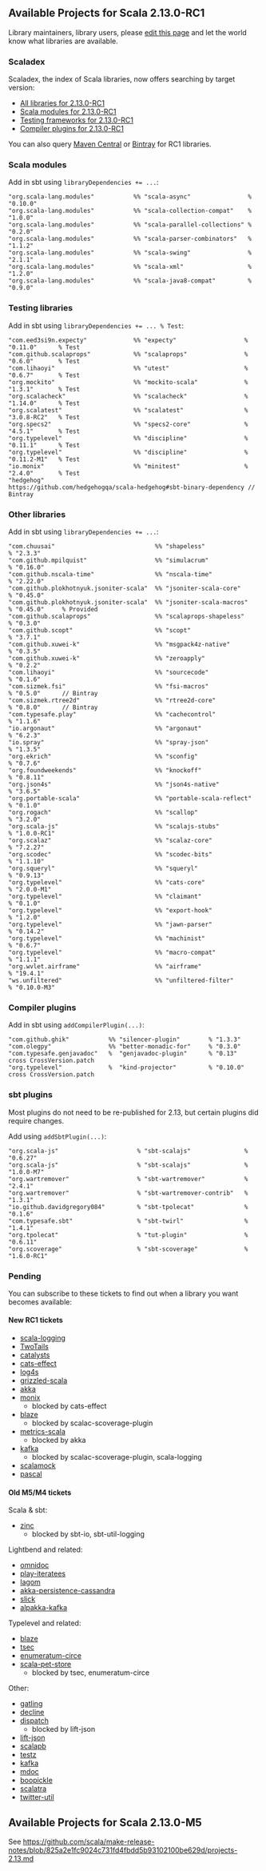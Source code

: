 ## Available Projects for Scala 2.13.0-RC1

Library maintainers, library users, please [edit this page](https://github.com/scala/make-release-notes/edit/2.13.x/projects-2.13.md) and let the world know what libraries are available.

### Scaladex

Scaladex, the index of Scala libraries, now offers searching by target version:

* [All libraries for 2.13.0-RC1](https://index.scala-lang.org/search?q=fullScalaVersion%3A2.13.0-RC1)
* [Scala modules for 2.13.0-RC1](https://index.scala-lang.org/search?q=fullScalaVersion%3A2.13.0-RC1+AND+organization%3Ascala)
* [Testing frameworks for 2.13.0-RC1](https://index.scala-lang.org/search?q=fullScalaVersion%3A2.13.0-RC1+AND+topics%3Atesting)
* [Compiler plugins for 2.13.0-RC1](https://index.scala-lang.org/search?q=fullScalaVersion%3A2.13.0-RC1+AND+topics%3Acompiler-plugin)

You can also query [Maven Central](https://mvnrepository.com/artifact/org.scala-lang/scala-library/2.13.0-RC1/usages) or [Bintray](https://bintray.com/search?query=_2.13.0-RC1) for RC1 libraries.

### Scala modules

Add in sbt using `libraryDependencies += ...`:

    "org.scala-lang.modules"           %% "scala-async"                % "0.10.0"
    "org.scala-lang.modules"           %% "scala-collection-compat"    % "1.0.0"
    "org.scala-lang.modules"           %% "scala-parallel-collections" % "0.2.0"
    "org.scala-lang.modules"           %% "scala-parser-combinators"   % "1.1.2"
    "org.scala-lang.modules"           %% "scala-swing"                % "2.1.1"
    "org.scala-lang.modules"           %% "scala-xml"                  % "1.2.0"
    "org.scala-lang.modules"           %% "scala-java8-compat"         % "0.9.0"

### Testing libraries

Add in sbt using `libraryDependencies += ... % Test`:

    "com.eed3si9n.expecty"             %% "expecty"                   % "0.11.0"      % Test
    "com.github.scalaprops"            %% "scalaprops"                % "0.6.0"       % Test
    "com.lihaoyi"                      %% "utest"                     % "0.6.7"       % Test
    "org.mockito"                      %% "mockito-scala"             % "1.3.1"       % Test
    "org.scalacheck"                   %% "scalacheck"                % "1.14.0"      % Test
    "org.scalatest"                    %% "scalatest"                 % "3.0.8-RC2"   % Test
    "org.specs2"                       %% "specs2-core"               % "4.5.1"       % Test
    "org.typelevel"                    %% "discipline"                % "0.11.1"      % Test
    "org.typelevel"                    %% "discipline"                % "0.11.2-M1"   % Test
    "io.monix"                         %% "minitest"                  % "2.4.0"       % Test
    "hedgehog"                         https://github.com/hedgehogqa/scala-hedgehog#sbt-binary-dependency // Bintray

### Other libraries

Add in sbt using `libraryDependencies += ...`:

    "com.chuusai"                            %% "shapeless"               % "2.3.3"
    "com.github.mpilquist"                   %% "simulacrum"              % "0.16.0"
    "com.github.nscala-time"                 %% "nscala-time"             % "2.22.0"
    "com.github.plokhotnyuk.jsoniter-scala"  %% "jsoniter-scala-core"     % "0.45.0"
    "com.github.plokhotnyuk.jsoniter-scala"  %% "jsoniter-scala-macros"   % "0.45.0"     % Provided
    "com.github.scalaprops"                  %% "scalaprops-shapeless"    % "0.3.0"
    "com.github.scopt"                       %% "scopt"                   % "3.7.1"
    "com.github.xuwei-k"                     %% "msgpack4z-native"        % "0.3.5"
    "com.github.xuwei-k"                     %% "zeroapply"               % "0.2.2"
    "com.lihaoyi"                            %% "sourcecode"              % "0.1.6"
    "com.sizmek.fsi"                         %% "fsi-macros"              % "0.5.0"      // Bintray
    "com.sizmek.rtree2d"                     %% "rtree2d-core"            % "0.8.0"      // Bintray
    "com.typesafe.play"                      %% "cachecontrol"            % "1.1.6"
    "io.argonaut"                            %% "argonaut"                % "6.2.3"
    "io.spray"                               %% "spray-json"              % "1.3.5"
    "org.ekrich"                             %% "sconfig"                 % "0.7.6"
    "org.foundweekends"                      %% "knockoff"                % "0.8.11"
    "org.json4s"                             %% "json4s-native"           % "3.6.5"
    "org.portable-scala"                     %% "portable-scala-reflect"  % "0.1.0"
    "org.rogach"                             %% "scallop"                 % "3.2.0"
    "org.scala-js"                           %% "scalajs-stubs"           % "1.0.0-RC1"
    "org.scalaz"                             %% "scalaz-core"             % "7.2.27"
    "org.scodec"                             %% "scodec-bits"             % "1.1.10"
    "org.squeryl"                            %% "squeryl"                 % "0.9.13"
    "org.typelevel"                          %% "cats-core"               % "2.0.0-M1"
    "org.typelevel"                          %% "claimant"                % "0.1.0"
    "org.typelevel"                          %% "export-hook"             % "1.2.0"
    "org.typelevel"                          %% "jawn-parser"             % "0.14.2"
    "org.typelevel"                          %% "machinist"               % "0.6.7"
    "org.typelevel"                          %% "macro-compat"            % "1.1.1"
    "org.wvlet.airframe"                     %% "airframe"                % "19.4.1"
    "ws.unfiltered"                          %% "unfiltered-filter"       % "0.10.0-M3"

### Compiler plugins

Add in sbt using `addCompilerPlugin(...)`:

    "com.github.ghik"           %% "silencer-plugin"        % "1.3.3"
    "com.olegpy"                %% "better-monadic-for"     % "0.3.0"
    "com.typesafe.genjavadoc"   %  "genjavadoc-plugin"      % "0.13"     cross CrossVersion.patch
    "org.typelevel"             %  "kind-projector"         % "0.10.0"   cross CrossVersion.patch

### sbt plugins

Most plugins do not need to be re-published for 2.13, but certain plugins did require changes.

Add using `addSbtPlugin(...)`:

    "org.scala-js"                      % "sbt-scalajs"               % "0.6.27"
    "org.scala-js"                      % "sbt-scalajs"               % "1.0.0-M7"
    "org.wartremover"                   % "sbt-wartremover"           % "2.4.1"
    "org.wartremover"                   % "sbt-wartremover-contrib"   % "1.3.1"
    "io.github.davidgregory084"         % "sbt-tpolecat"              % "0.1.6"
    "com.typesafe.sbt"                  % "sbt-twirl"                 % "1.4.1"
    "org.tpolecat"                      % "tut-plugin"                % "0.6.11"
    "org.scoverage"                     % "sbt-scoverage"             % "1.6.0-RC1"

### Pending

You can subscribe to these tickets to find out when a library you want becomes available:

#### New RC1 tickets

* [scala-logging](https://github.com/lightbend/scala-logging/pull/159)
* [TwoTails](https://github.com/wheaties/TwoTails/pull/36)
* [catalysts](https://github.com/typelevel/catalysts/issues/27)
* [cats-effect](https://github.com/typelevel/cats-effect/issues/507)
* [log4s](https://github.com/Log4s/log4s/pull/32)
* [grizzled-scala](https://github.com/bmc/grizzled-scala/pull/17)
* [akka](https://github.com/akka/akka/issues/26691)
* [monix](https://github.com/monix/monix/issues/862)
  * blocked by cats-effect
* [blaze](https://github.com/http4s/blaze/pull/280)
  * blocked by scalac-scoverage-plugin
* [metrics-scala](https://github.com/erikvanoosten/metrics-scala/issues/139)
  * blocked by akka
* [kafka](https://github.com/apache/kafka/pull/5454)
  * blocked by scalac-scoverage-plugin, scala-logging
* [scalamock](https://github.com/paulbutcher/ScalaMock/pull/257)
* [pascal](https://github.com/TomasMikula/pascal/pull/6)

#### Old M5/M4 tickets

Scala & sbt:

* [zinc](https://github.com/sbt/zinc/pull/592)
    * blocked by sbt-io, sbt-util-logging

Lightbend and related:

* [omnidoc](https://github.com/playframework/omnidoc/issues/24)
* [play-iteratees](https://github.com/playframework/play-iteratees/issues/16)
* [lagom](https://github.com/lagom/lagom/issues/1240)
* [akka-persistence-cassandra](https://github.com/akka/akka-persistence-cassandra/issues/364)
* [slick](https://github.com/slick/slick/issues/1958)
* [alpakka-kafka](https://github.com/akka/alpakka-kafka/issues/540)

Typelevel and related:

* [blaze](https://github.com/http4s/blaze/issues/274)
* [tsec](https://github.com/jmcardon/tsec/pull/207)
* [enumeratum-circe](https://github.com/lloydmeta/enumeratum/issues/216)
* [scala-pet-store](https://github.com/pauljamescleary/scala-pet-store/issues/141)
    * blocked by tsec, enumeratum-circe

Other:

* [gatling](https://github.com/gatling/gatling/issues/3566)
* [decline](https://github.com/bkirwi/decline/pull/47)
* [dispatch](https://github.com/dispatch/reboot/issues/210)
    * blocked by lift-json
* [lift-json](https://github.com/lift/framework/issues/1955)
* [scalapb](https://github.com/scalapb/ScalaPB/issues/540)
* [testz](https://github.com/scalaz/testz/issues/30)
* [kafka](https://github.com/apache/kafka/pull/5454)
* [mdoc](https://github.com/scalameta/mdoc/issues/156)
* [boopickle](https://github.com/suzaku-io/boopickle/issues/113)
* [scalatra](https://github.com/scalatra/scalatra/issues/831)
* [twitter-util](https://github.com/twitter/util/issues/219)

## Available Projects for Scala 2.13.0-M5

See <https://github.com/scala/make-release-notes/blob/825a2e1fc9024c731fd4fbdd5b93102100be629d/projects-2.13.md>
